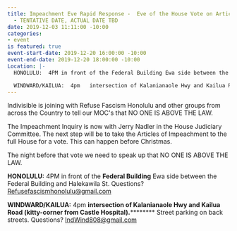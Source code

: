 ```yaml
---
title: Impeachment Eve Rapid Response -  Eve of the House Vote on Articles of Impeachment
  - TENTATIVE DATE, ACTUAL DATE TBD
date: 2019-12-03 11:11:00 -10:00
categories:
- event
is featured: true
event-start-date: 2019-12-20 16:00:00 -10:00
event-end-date: 2019-12-20 18:00:00 -10:00
Location: |-
  HONOLULU:  4PM in front of the Federal Building Ewa side between the Federal Building and Halekawila St.  Questions?  Refusefascismhonolulu@gmail.com

  WINDWARD/KAILUA:  4pm   intersection of Kalanianaole Hwy and Kailua Road (kitty-corner from Castle Hospital).  Street parking on back streets.  Questions?  IndWind808@gmail.com
---
```


Indivisible is joining with Refuse Fascism Honolulu and other groups from across the Country to tell our MOC's that NO ONE IS ABOVE THE LAW.

The Impeachment Inquiry is now with Jerry Nadler in the House Judiciary Committee.  The next step will be to take the Articles of Impeachment to the full House for a vote.  This can happen before Christmas.

The night before that vote we need to speak up that NO ONE IS ABOVE THE LAW.

**HONOLULU:**  4PM in front of the **Federal Building** Ewa side between the Federal Building and Halekawila St.  Questions?  [Refusefascismhonolulu@gmail.com](mailto:refusefascismhonolulu@gmail.com)

**WINDWARD/KAILUA:** 4pm **intersection of Kalanianaole Hwy and Kailua Road (kitty-corner from Castle Hospital).**********  Street parking on back streets.  Questions?  [IndWind808@gmail.com](mailto:indwind808@gmail.com)